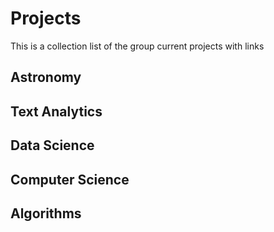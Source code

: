 # Projects
This is a collection list of the group current projects with links


## Astronomy

## Text Analytics

## Data Science

## Computer Science

## Algorithms
